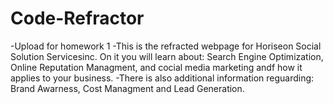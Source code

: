 # Code-Refractor
-Upload for homework 1
-This is the refracted webpage for Horiseon Social Solution Servicesinc. On it you will learn about: Search Engine Optimization, Online Reputation Managment, and cocial media marketing andf how it applies to your business.
-There is also additional information reguarding: Brand Awarness, Cost Managment and Lead Generation.
